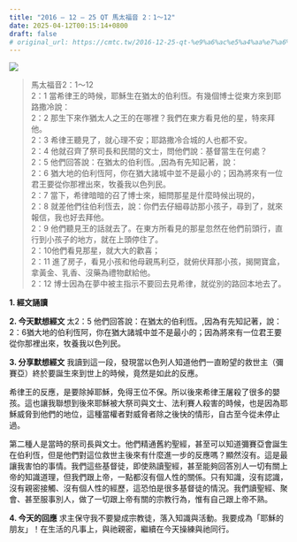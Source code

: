 ```yaml
---
title: "2016 – 12 – 25 QT 馬太福音 2：1～12"
date: 2025-04-12T00:15:14+0800
draft: false
# original_url: https://cmtc.tw/2016-12-25-qt-%e9%a6%ac%e5%a4%aa%e7%a6%8f%e9%9f%b32%ef%bc%9a1%ef%bd%9e12
---
```


![](/images/qt.jpg)
> 馬太福音2：1～12  
> 2：1 當希律王的時候，耶穌生在猶太的伯利恆。有幾個博士從東方來到耶路撒冷說：  
> 2：2 那生下來作猶太人之王的在哪裡？我們在東方看見他的星，特來拜他。  
> 2：3 希律王聽見了，就心理不安；耶路撒冷合城的人也都不安。  
> 2：4 他就召齊了祭司長和民間的文士，問他們說：基督當生在何處？  
> 2：5 他們回答說：在猶太的伯利恆。,因為有先知記著，說：  
> 2：6 猶大地的伯利恆阿，你在猶大諸城中並不是最小的；因為將來有一位君王要從你那裡出來，牧養我以色列民。  
> 2：7 當下，希律暗暗的召了博士來，細問那星是什麼時候出現的，  
> 2：8 就差他們往伯利恆去，說：你們去仔細尋訪那小孩子，尋到了，就來報信，我也好去拜他。  
> 2：9 他們聽見王的話就去了。在東方所看見的那星忽然在他們前頭行，直行到小孩子的地方，就在上頭停住了。  
> 2：10他們看見那星，就大大的歡喜；  
> 2：11 進了房子，看見小孩和他母親馬利亞，就俯伏拜那小孩，揭開寶盒，拿黃金、乳香、沒藥為禮物獻給他。  
> 2：12 博士因為在夢中被主指示不要回去見希律，就從別的路回本地去了。

**1.  經文誦讀**

**2.  今天默想經文**
太2：5 他們回答說：在猶太的伯利恆。,因為有先知記著，說：  
2：6猶大地的伯利恆阿，你在猶大諸城中並不是最小的；因為將來有一位君王要從你那裡出來，牧養我以色列民。

**3. 分享默想經文**
我讀到這一段，發現當以色列人知道他們一直盼望的救世主（彌賽亞）終於要誕生來到世上的時候，竟然是如此的反應。

希律王的反應，是要除掉耶穌，免得王位不保。所以後來希律王屠殺了很多的嬰孩。這也讓我聯想到後來耶穌被大祭司與文士、法利賽人殺害的時候，也是因為耶穌威脅到他們的地位，這種當權者對威脅者除之後快的情形，自古至今從未停止過。

第二種人是當時的祭司長與文士。他們精通舊約聖經，甚至可以知道彌賽亞會誕生在伯利恆，但是他們對這位救世主後來有什麼進一步的反應嗎？顯然沒有。這是最讓我害怕的事情。我們這些基督徒，即使熟讀聖經，甚至能夠回答別人一切有關上帝的知識道理，但我們跟上帝，一點都沒有個人性的關係。只有知識，沒有認識，沒有親密接觸、沒有個人性的經歷，這恐怕是很多基督徒的情況。我們讀聖經、聚會、甚至服事別人，做了一切跟上帝有關的宗教行為，惟有自己跟上帝不熟。

**4. 今天的回應**
求主保守我不要變成宗教徒，落入知識與活動。我要成為「耶穌的朋友」！在生活的凡事上，與祂親密，繼續在今天操練與祂同行。
